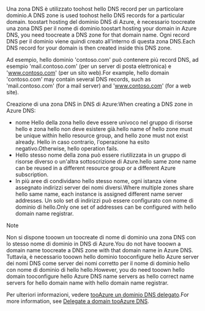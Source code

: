 <span data-ttu-id="421e4-101">Una zona DNS è utilizzato toohost hello DNS record per un particolare dominio.</span><span class="sxs-lookup"><span data-stu-id="421e4-101">A DNS zone is used toohost hello DNS records for a particular domain.</span></span> <span data-ttu-id="421e4-102">toostart hosting del dominio DNS di Azure, è necessario toocreate una zona DNS per il nome di dominio.</span><span class="sxs-lookup"><span data-stu-id="421e4-102">toostart hosting your domain in Azure DNS, you need toocreate a DNS zone for that domain name.</span></span> <span data-ttu-id="421e4-103">Ogni record DNS per il dominio viene quindi creato all'interno di questa zona DNS.</span><span class="sxs-lookup"><span data-stu-id="421e4-103">Each DNS record for your domain is then created inside this DNS zone.</span></span>

<span data-ttu-id="421e4-104">Ad esempio, hello dominio 'contoso.com' può contenere più record DNS, ad esempio 'mail.contoso.com' (per un server di posta elettronica) e 'www.contoso.com' (per un sito web).</span><span class="sxs-lookup"><span data-stu-id="421e4-104">For example, hello domain 'contoso.com' may contain several DNS records, such as 'mail.contoso.com' (for a mail server) and 'www.contoso.com' (for a web site).</span></span>

<span data-ttu-id="421e4-105">Creazione di una zona DNS in DNS di Azure:</span><span class="sxs-lookup"><span data-stu-id="421e4-105">When creating a DNS zone in Azure DNS:</span></span>

* <span data-ttu-id="421e4-106">nome Hello della zona hello deve essere univoco nel gruppo di risorse hello e zona hello non deve esistere già.</span><span class="sxs-lookup"><span data-stu-id="421e4-106">hello name of hello zone must be unique within hello resource group, and hello zone must not exist already.</span></span> <span data-ttu-id="421e4-107">Hello in caso contrario, l'operazione ha esito negativo.</span><span class="sxs-lookup"><span data-stu-id="421e4-107">Otherwise, hello operation fails.</span></span>
* <span data-ttu-id="421e4-108">Hello stesso nome della zona può essere riutilizzata in un gruppo di risorse diverso o un'altra sottoscrizione di Azure.</span><span class="sxs-lookup"><span data-stu-id="421e4-108">hello same zone name can be reused in a different resource group or a different Azure subscription.</span></span>
* <span data-ttu-id="421e4-109">In più aree di condividano hello stesso nome, ogni istanza viene assegnato indirizzi server dei nomi diversi.</span><span class="sxs-lookup"><span data-stu-id="421e4-109">Where multiple zones share hello same name, each instance is assigned different name server addresses.</span></span> <span data-ttu-id="421e4-110">Un solo set di indirizzi può essere configurato con nome di dominio di hello.</span><span class="sxs-lookup"><span data-stu-id="421e4-110">Only one set of addresses can be configured with hello domain name registrar.</span></span>

> [!NOTE]
> <span data-ttu-id="421e4-111">Non si dispone tooown un toocreate di nome di dominio una zona DNS con lo stesso nome di dominio in DNS di Azure.</span><span class="sxs-lookup"><span data-stu-id="421e4-111">You do not have tooown a domain name toocreate a DNS zone with that domain name in Azure DNS.</span></span> <span data-ttu-id="421e4-112">Tuttavia, è necessario tooown hello dominio tooconfigure hello Azure server dei nomi DNS come server dei nomi corretto per il nome di dominio hello con nome di dominio di hello hello.</span><span class="sxs-lookup"><span data-stu-id="421e4-112">However, you do need tooown hello domain tooconfigure hello Azure DNS name servers as hello correct name servers for hello domain name with hello domain name registrar.</span></span>
> 
> <span data-ttu-id="421e4-113">Per ulteriori informazioni, vedere [tooAzure un dominio DNS delegato](../articles/dns/dns-domain-delegation.md).</span><span class="sxs-lookup"><span data-stu-id="421e4-113">For more information, see [Delegate a domain tooAzure DNS](../articles/dns/dns-domain-delegation.md).</span></span>

